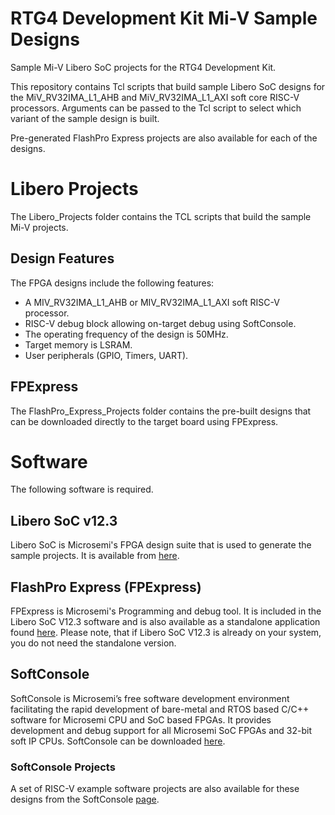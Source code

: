 # RTG4 Development Kit Mi-V Sample Designs

Sample Mi-V Libero SoC projects for the RTG4 Development Kit.

This repository contains Tcl scripts that build sample Libero SoC designs for the MiV_RV32IMA_L1_AHB and MiV_RV32IMA_L1_AXI soft core RISC-V processors. Arguments can be passed to the Tcl script to select which variant of the sample design is built.

Pre-generated FlashPro Express projects are also available for each of the designs.

# Libero Projects
The Libero_Projects folder contains the TCL scripts that build the sample Mi-V projects.

## Design Features
The FPGA designs include the following features:
* A MIV_RV32IMA_L1_AHB or MIV_RV32IMA_L1_AXI soft RISC-V processor.
* RISC-V debug block allowing on-target debug using SoftConsole.
* The operating frequency of the design is 50MHz.
* Target memory is LSRAM.
* User peripherals (GPIO, Timers, UART).

## FPExpress
The FlashPro_Express_Projects folder contains the pre-built designs that
can be downloaded directly to the target board using FPExpress.

# Software
The following software is required.

## Libero SoC v12.3
Libero SoC is Microsemi's FPGA design suite that is used to generate the sample projects.
It is available from [here](https://www.microsemi.com/products/fpga-soc/design-resources/design-software/libero-soc#downloads).

## FlashPro Express (FPExpress)
FPExpress is Microsemi's Programming and debug tool. It is included in the Libero SoC V12.3 software and is also
available as a standalone application found [here](http://www.microsemi.com/products/fpga-soc/design-resources/programming/flashpro#software). Please note, that if Libero SoC V12.3 is already on your system, you do not need
the standalone version.

## SoftConsole
SoftConsole is Microsemi’s free software development environment facilitating the rapid development of bare-metal and RTOS based C/C++ software for Microsemi CPU and SoC based FPGAs. It provides development and debug support for all Microsemi SoC FPGAs and 32-bit soft IP CPUs. SoftConsole can be downloaded [here](https://www.microsemi.com/product-directory/design-tools/4879-softconsole).  

### SoftConsole Projects
A set of RISC-V example software projects are also available for these designs from the SoftConsole [page](https://github.com/RISCV-on-Microsemi-FPGA/SoftConsole).
